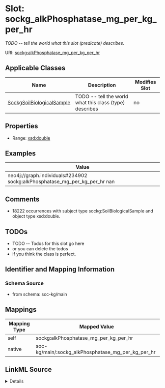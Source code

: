 

# Slot: sockg_alkPhosphatase_mg_per_kg_per_hr


_TODO -- tell the world what this slot (predicate) describes._





URI: [sockg:alkPhosphatase_mg_per_kg_per_hr](http://www.semanticweb.org/sockg/ontologies/2024/0/soil-carbon-ontology/alkPhosphatase_mg_per_kg_per_hr)



<!-- no inheritance hierarchy -->





## Applicable Classes

| Name | Description | Modifies Slot |
| --- | --- | --- |
| [SockgSoilBiologicalSample](../classes/SockgSoilBiologicalSample.md) | TODO -- tell the world what this class (type) describes |  no  |







## Properties

* Range: [xsd:double](http://www.w3.org/2001/XMLSchema#double)






## Examples

| Value |
| --- |
| neo4j://graph.individuals#234902 sockg:alkPhosphatase_mg_per_kg_per_hr nan |

## Comments

* 18222 occurrences with subject type sockg:SoilBiologicalSample and object type xsd:double.

## TODOs

* TODO -- Todos for this slot go here
* or you can delete the todos
* if you think the class is perfect.

## Identifier and Mapping Information







### Schema Source


* from schema: soc-kg/main




## Mappings

| Mapping Type | Mapped Value |
| ---  | ---  |
| self | sockg:alkPhosphatase_mg_per_kg_per_hr |
| native | soc-kg/main/:sockg_alkPhosphatase_mg_per_kg_per_hr |




## LinkML Source

<details>
```yaml
name: sockg_alkPhosphatase_mg_per_kg_per_hr
description: TODO -- tell the world what this slot (predicate) describes.
todos:
- TODO -- Todos for this slot go here
- or you can delete the todos
- if you think the class is perfect.
comments:
- 18222 occurrences with subject type sockg:SoilBiologicalSample and object type xsd:double.
examples:
- value: neo4j://graph.individuals#234902 sockg:alkPhosphatase_mg_per_kg_per_hr nan
from_schema: soc-kg/main
rank: 1000
slot_uri: sockg:alkPhosphatase_mg_per_kg_per_hr
alias: sockg_alkPhosphatase_mg_per_kg_per_hr
domain_of:
- sockg_SoilBiologicalSample
range: double

```
</details>